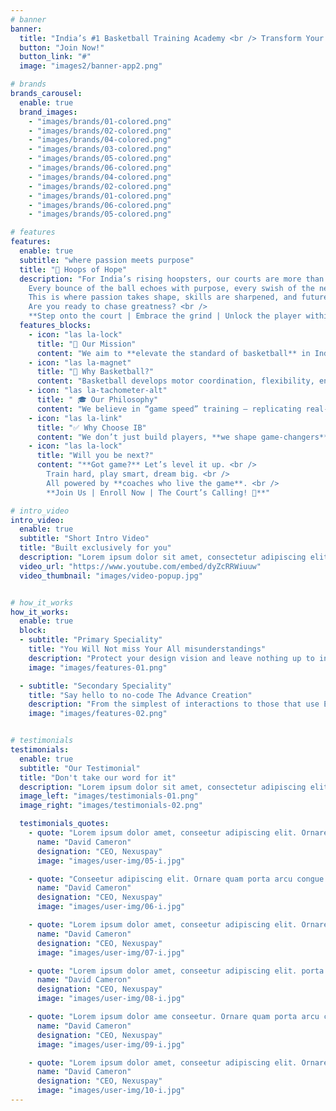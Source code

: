 ```yaml
---
# banner
banner:
  title: "India’s #1 Basketball Training Academy <br /> Transform Your Game with NBA Level Coaching"
  button: "Join Now!"
  button_link: "#"
  image: "images2/banner-app2.png"

# brands
brands_carousel:
  enable: true
  brand_images:
    - "images/brands/01-colored.png"
    - "images/brands/02-colored.png"
    - "images/brands/04-colored.png"
    - "images/brands/03-colored.png"
    - "images/brands/05-colored.png"
    - "images/brands/06-colored.png"
    - "images/brands/04-colored.png"
    - "images/brands/02-colored.png"
    - "images/brands/01-colored.png"
    - "images/brands/06-colored.png"
    - "images/brands/05-colored.png"

# features
features:
  enable: true
  subtitle: "where passion meets purpose"
  title: "🏀 Hoops of Hope"
  description: "For India’s rising hoopsters, our courts are more than just a play zone — they’re open-air classrooms where discipline meets dreams. <br />
    Every bounce of the ball echoes with purpose, every swish of the net fuels ambition, and every call from a coach carries the wisdom. <br />
    This is where passion takes shape, skills are sharpened, and futures are forged — one drill, one game, one breakthrough at a time. <br />
    Are you ready to chase greatness? <br />
    **Step onto the court | Embrace the grind | Unlock the player within**"
  features_blocks:
    - icon: "las la-lock"
      title: "🎯 Our Mission"
      content: "We aim to **elevate the standard of basketball** in India across all age groups and train athletes to perform on **national and international platforms**."
    - icon: "las la-magnet"
      title: "💪 Why Basketball?"
      content: "Basketball develops motor coordination, flexibility, endurance, speed, and agility. It promotes **healthy weight, cardio-respiratory fitness, and self-esteem in athletes**."
    - icon: "las la-tachometer-alt"
      title: " 🎓 Our Philosophy"
      content: "We believe in “game speed” training — replicating real-match tempo during drills to encourage natural decisions and movements. Our coaching is tailored to each player's unique **growth journey**."
    - icon: "las la-link"
      title: "✅ Why Choose IB"
      content: "We don’t just build players, **we shape game-changers**. With sharp skills, high-speed drills, and a whole lot of heart, our athletes grow into the kind of teammates every team dreams of."
    - icon: "las la-lock"
      title: "Will you be next?"
      content: "**Got game?** Let’s level it up. <br />
        Train hard, play smart, dream big. <br />
        All powered by **coaches who live the game**. <br />
        **Join Us | Enroll Now | The Court’s Calling! 📲**"

# intro_video
intro_video:
  enable: true
  subtitle: "Short Intro Video"
  title: "Built exclusively for you"
  description: "Lorem ipsum dolor sit amet, consectetur adipiscing elit. Morbi egestas <br> Werat viverra id et aliquet. vulputate egestas sollicitudin."
  video_url: "https://www.youtube.com/embed/dyZcRRWiuuw"
  video_thumbnail: "images/video-popup.jpg"


# how_it_works
how_it_works:   
  enable: true
  block:
  - subtitle: "Primary Speciality"
    title: "You Will Not miss Your All misunderstandings"
    description: "Protect your design vision and leave nothing up to interpretation with interaction recipes. Quickly share and access all your team members interactions by using libraries, ensuring consistency throughout the."
    image: "images/features-01.png"

  - subtitle: "Secondary Speciality"
    title: "Say hello to no-code The Advance Creation"
    description: "From the simplest of interactions to those that use Excel-gradeing formulas, ProtoPie can handle them all. Make mind-blowing of New interactions everyday without ever having to write any new code."
    image: "images/features-02.png"


# testimonials
testimonials:
  enable: true
  subtitle: "Our Testimonial"
  title: "Don't take our word for it"
  description: "Lorem ipsum dolor sit amet, consectetur adipiscing elit. Morbi egestas <br> Werat viverra id et aliquet. vulputate egestas sollicitudin."
  image_left: "images/testimonials-01.png"
  image_right: "images/testimonials-02.png"

  testimonials_quotes:
    - quote: "Lorem ipsum dolor amet, conseetur adipiscing elit. Ornare quam porta arcu congue felis volutpat. Vitae lectudbfs dolor faucibus"
      name: "David Cameron"
      designation: "CEO, Nexuspay"
      image: "images/user-img/05-i.jpg"

    - quote: "Conseetur adipiscing elit. Ornare quam porta arcu congue felis volutpat. Vitae lectudbfs pellentesque vitae dolor faucibus"
      name: "David Cameron"
      designation: "CEO, Nexuspay"
      image: "images/user-img/06-i.jpg"

    - quote: "Lorem ipsum dolor amet, conseetur adipiscing elit. Ornare quam porta arcu congue felis volutpat. Vitae lectudbfs pellentesque vitae dolor"
      name: "David Cameron"
      designation: "CEO, Nexuspay"
      image: "images/user-img/07-i.jpg"

    - quote: "Lorem ipsum dolor amet, conseetur adipiscing elit. porta arcu congue felis volutpat. Vitae lectudbfs pellentesque vitae dolor faucibus"
      name: "David Cameron"
      designation: "CEO, Nexuspay"
      image: "images/user-img/08-i.jpg"

    - quote: "Lorem ipsum dolor ame conseetur. Ornare quam porta arcu congue felis volutpat. Vitae lectudbfs pellentesque vitae dolor faucibus"
      name: "David Cameron"
      designation: "CEO, Nexuspay"
      image: "images/user-img/09-i.jpg"

    - quote: "Lorem ipsum dolor amet, conseetur adipiscing elit. Ornare quam porta arcu congue lectudbfs pellentesque vitae dolor faucibus"
      name: "David Cameron"
      designation: "CEO, Nexuspay"
      image: "images/user-img/10-i.jpg"
---
```

